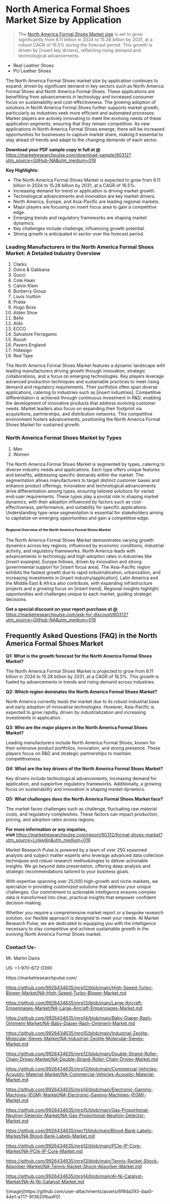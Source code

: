<h1>North America Formal Shoes Market&nbsp;Size by Application</h1><blockquote><p>The <a href="https://marketresearchpulse.com/download-sample/60312?utm_source=GitHub-NA&amp;utm_medium=019">North America Formal Shoes Market size</a> is set to grow significantly from 6.11 billion in 2024 to 15.28 billion by 2031, at a robust CAGR of 16.5% during the forecast period. This growth is driven by [insert key drivers], reflecting rising demand and technological advancements.</p></blockquote><ul><li>Real Leather Shoes<li> PU Leather Shoes</li></ul><p>The North America Formal Shoes market size by application continues to expand, driven by significant demand in key sectors such as North America Formal Shoes and North America Formal Shoes. These applications are benefitting from advancements in technology and increased consumer focus on sustainability and cost-effectiveness. The growing adoption of solutions in North America Formal Shoes further supports market growth, particularly as industries seek more efficient and automated processes. Market players are actively innovating to meet the evolving needs of these application segments, ensuring that they remain competitive. As new applications in North America Formal Shoes emerge, there will be increased opportunities for businesses to capture market share, making it essential to stay ahead of trends and adapt to the changing demands of each sector.</p><p><strong>Download your PDF sample copy in full at @ </strong><a href="https://marketresearchpulse.com/download-sample/60312?utm_source=GitHub-NA&amp;utm_medium=019">https://marketresearchpulse.com/download-sample/60312?utm_source=GitHub-NA&amp;utm_medium=019</a></p><p><strong>Key Highlights: </strong></p><ul><li>The North America Formal Shoes Market is expected to grow from 6.11 billion in 2024 to 15.28 billion by 2031, at a CAGR of 16.5%.</li><li>Increasing demand for trend or application is driving market growth.</li><li>Technological advancements and innovation are key market drivers.</li><li>North America, Europe, and Asia-Pacific are leading regional markets.</li><li>Major players are focusing on insert focus area to gain a competitive edge.</li><li>Emerging trends and regulatory frameworks are shaping market dynamics.</li><li>Key challenges include challenge, influencing growth potential.</li><li>Strong growth is anticipated in sector over the forecast period.</li></ul><h3>Leading Manufacturers in the North America Formal Shoes Market: A Detailed Industry Overview</h3><ol><li>Clarks</li><li>Dolce & Gabbana</li><li>Gucci</li><li>Cole Haan</li><li>Calvin Klein</li><li>Burberry Group</li><li>Louis Vuitton</li><li>Prada</li><li>Hugo Boss</li><li>Alden Shoe</li><li>Belle</li><li>Aldo</li><li>ECCO</li><li>Salvatore Ferragamo</li><li>Ruosh</li><li>Pavers England</li><li>Hidesign</li><li>Red Tape</li></ol><div class="flex max-w-full flex-col flex-grow"><div class="min-h-8 text-message flex w-full flex-col items-end gap-2 whitespace-normal break-words [.text-message+&amp;]:mt-5" dir="auto" data-message-author-role="assistant" data-message-id="fd8432e4-4910-450d-b182-61b7bfb0a01f" data-message-model-slug="gpt-4o"><div class="flex w-full flex-col gap-1 empty:hidden first:pt-[3px]"><div class="markdown prose w-full break-words dark:prose-invert light"><p>The North America Formal Shoes Market features a dynamic landscape with leading manufacturers driving growth through innovation, strategic collaborations, and a focus on emerging technologies. Key players leverage advanced production techniques and sustainable practices to meet rising demand and regulatory requirements. Their portfolios often span diverse applications, catering to industries such as [insert industries]. Competitive differentiation is achieved through continuous investment in R&amp;D, enabling the development of innovative products that address evolving customer needs. Market leaders also focus on expanding their footprint via acquisitions, partnerships, and distribution networks. This competitive environment fosters advancements, positioning the North America Formal Shoes Market for sustained growth.</p></div></div></div></div><h3>North America Formal Shoes Market by Types</h3><ol><li>Men<li> Women</li></ol><div class="flex max-w-full flex-col flex-grow"><div class="min-h-8 text-message flex w-full flex-col items-end gap-2 whitespace-normal break-words [.text-message+&amp;]:mt-5" dir="auto" data-message-author-role="assistant" data-message-id="084470be-0bb7-4664-bddf-5156b4f41249" data-message-model-slug="gpt-4o-mini"><div class="flex w-full flex-col gap-1 empty:hidden first:pt-[3px]"><div class="markdown prose w-full break-words dark:prose-invert light"><p>The North America Formal Shoes Market is segmented by types, catering to diverse industry needs and applications. Each type offers unique features and benefits, addressing specific demands within the market. The segmentation allows manufacturers to target distinct customer bases and enhance product offerings. Innovation and technological advancements drive differentiation among types, ensuring tailored solutions for varied end-user requirements. These types play a pivotal role in shaping market dynamics, with their adoption influenced by factors such as cost-effectiveness, performance, and suitability for specific applications. Understanding type-wise segmentation is essential for stakeholders aiming to capitalize on emerging opportunities and gain a competitive edge.</p></div></div></div></div><h3><span style="font-size: 11px;">Regional Overview of the North America Formal Shoes Market</span></h3><div class="flex max-w-full flex-col flex-grow"><div class="min-h-8 text-message flex w-full flex-col items-end gap-2 whitespace-normal break-words [.text-message+&amp;]:mt-5" dir="auto" data-message-author-role="assistant" data-message-id="e9038762-ce64-4e30-91c9-9bd413514231" data-message-model-slug="gpt-4o-mini"><div class="flex w-full flex-col gap-1 empty:hidden first:pt-[3px]"><div class="markdown prose w-full break-words dark:prose-invert light"><p>The North America Formal Shoes Market demonstrates varying growth dynamics across key regions, influenced by economic conditions, industrial activity, and regulatory frameworks. North America leads with advancements in technology and high adoption rates in industries like [insert example]. Europe follows, driven by innovation and strong governmental support for [insert focus area]. The Asia-Pacific region exhibits the fastest growth due to rapid industrialization, urbanization, and increasing investments in [insert industry/application]. Latin America and the Middle East &amp; Africa also contribute, with expanding infrastructure projects and a growing focus on [insert trend]. Regional insights highlight opportunities and challenges unique to each market, guiding strategic decisions.</p></div></div></div></div><p><strong>Get a special discount on your report purchase at @ </strong><a href="https://marketresearchpulse.com/ask-for-discount/60312?utm_source=GitHub-NA&amp;utm_medium=019">https://marketresearchpulse.com/ask-for-discount/60312?utm_source=GitHub-NA&amp;utm_medium=019</a></p><h2>Frequently Asked Questions (FAQ) in the North America Formal Shoes Market</h2><p><strong>Q1: What is the growth forecast for the North America Formal Shoes Market?</strong></p><p>The North America Formal Shoes Market is projected to grow from 6.11 billion in 2024 to 15.28 billion by 2031, at a CAGR of 16.5%. This growth is fueled by advancements in trends and rising demand across industries.</p><p><strong>Q2: Which region dominates the North America Formal Shoes Market?</strong></p><p>North America currently leads the market due to its robust industrial base and early adoption of innovative technologies. However, Asia-Pacific is expected to grow rapidly, driven by industrialization and increasing investments in application.</p><p><strong>Q3: Who are the major players in the North America Formal Shoes Market?</strong></p><p>Leading manufacturers include North America Formal Shoes, known for their extensive product portfolios, innovation, and strong presence. These players focus on R&amp;D and strategic partnerships to maintain competitiveness.</p><p><strong>Q4: What are the key drivers of the North America Formal Shoes Market?</strong></p><p>Key drivers include technological advancements, increasing demand for application, and supportive regulatory frameworks. Additionally, a growing focus on sustainability and innovation is shaping market dynamics.</p><p><strong>Q5: What challenges does the North America Formal Shoes Market face?</strong></p><p>The market faces challenges such as challenge, fluctuating raw material costs, and regulatory complexities. These factors can impact production, pricing, and adoption rates across regions.</p><p><strong>For more information or any inquiries, visit&nbsp;</strong><a href="https://marketresearchpulse.com/report/60312/formal-shoes-market?utm_source=Linkedin&utm_medium=019">https://marketresearchpulse.com/report/60312/formal-shoes-market?utm_source=Linkedin&utm_medium=019</a></p><p>Market Research Pulse is powered by a team of over 250 seasoned analysts and subject matter experts who leverage advanced data collection techniques and robust research methodologies to deliver actionable insights. We go beyond data presentation, offering deep analysis and strategic recommendations tailored to your business goals.</p><p>With expertise spanning over 25,000 high-growth and niche markets, we specialize in providing customized solutions that address your unique challenges. Our commitment to actionable intelligence ensures complex data is transformed into clear, practical insights that empower confident decision-making.</p><p>Whether you require a comprehensive market report or a bespoke research solution, our flexible approach is designed to meet your needs. At Market Research Pulse, we are dedicated to equipping you with the intelligence necessary to stay competitive and achieve sustainable growth in the evolving North America Formal Shoes market.</p><h3><strong>Contact Us-</strong></h3><p>Mr. Martin Davis</p><p>US: +1-970-672-0390</p><p>https://marketresearchpulse.com/</p><p><a href="https://github.com/9926434635/mrp12/blob/main/High-Speed-Turbo-Blower-Market/NA-High-Speed-Turbo-Blower-Market.md">https://github.com/9926434635/mrp12/blob/main/High-Speed-Turbo-Blower-Market/NA-High-Speed-Turbo-Blower-Market.md</a></p><p><a href="https://github.com/9926434635/mrp13/blob/main/Large-Aircraft-Empennages-Market/NA-Large-Aircraft-Empennages-Market.md">https://github.com/9926434635/mrp13/blob/main/Large-Aircraft-Empennages-Market/NA-Large-Aircraft-Empennages-Market.md</a></p><p><a href="https://github.com/9926434635/mrp14/blob/main/Baby-Diaper-Rash-Ointment-Market/NA-Baby-Diaper-Rash-Ointment-Market.md">https://github.com/9926434635/mrp14/blob/main/Baby-Diaper-Rash-Ointment-Market/NA-Baby-Diaper-Rash-Ointment-Market.md</a></p><p><a href="https://github.com/9926434635/mrp15/blob/main/Industrial-Zeolite-Molecular-Sieves-Market/NA-Industrial-Zeolite-Molecular-Sieves-Market.md">https://github.com/9926434635/mrp15/blob/main/Industrial-Zeolite-Molecular-Sieves-Market/NA-Industrial-Zeolite-Molecular-Sieves-Market.md</a></p><p><a href="https://github.com/9926434635/mrp12/blob/main/Double-Strand-Roller-Chain-Drives-Market/NA-Double-Strand-Roller-Chain-Drives-Market.md">https://github.com/9926434635/mrp12/blob/main/Double-Strand-Roller-Chain-Drives-Market/NA-Double-Strand-Roller-Chain-Drives-Market.md</a></p><p><a href="https://github.com/9926434635/mrp13/blob/main/Commercial-Vehicles-Acoustic-Material-Market/NA-Commercial-Vehicles-Acoustic-Material-Market.md">https://github.com/9926434635/mrp13/blob/main/Commercial-Vehicles-Acoustic-Material-Market/NA-Commercial-Vehicles-Acoustic-Material-Market.md</a></p><p><a href="https://github.com/9926434635/mrp14/blob/main/Electronic-Gaming-Machines-(EGM)-Market/NA-Electronic-Gaming-Machines-(EGM)-Market.md">https://github.com/9926434635/mrp14/blob/main/Electronic-Gaming-Machines-(EGM)-Market/NA-Electronic-Gaming-Machines-(EGM)-Market.md</a></p><p><a href="https://github.com/9926434635/mrp15/blob/main/Gas-Proportional-Neutron-Detector-Market/NA-Gas-Proportional-Neutron-Detector-Market.md">https://github.com/9926434635/mrp15/blob/main/Gas-Proportional-Neutron-Detector-Market/NA-Gas-Proportional-Neutron-Detector-Market.md</a></p><p><a href="https://github.com/9926434635/mpr11/blob/main/Blood-Bank-Labels-Market/NA-Blood-Bank-Labels-Market.md">https://github.com/9926434635/mpr11/blob/main/Blood-Bank-Labels-Market/NA-Blood-Bank-Labels-Market.md</a></p><p><a href="https://github.com/9926434635/mrp12/blob/main/PCIe-IP-Core-Market/NA-PCIe-IP-Core-Market.md">https://github.com/9926434635/mrp12/blob/main/PCIe-IP-Core-Market/NA-PCIe-IP-Core-Market.md</a></p><p><a href="https://github.com/9926434635/mrp13/blob/main/Tennis-Racket-Shock-Absorber-Market/NA-Tennis-Racket-Shock-Absorber-Market.md">https://github.com/9926434635/mrp13/blob/main/Tennis-Racket-Shock-Absorber-Market/NA-Tennis-Racket-Shock-Absorber-Market.md</a></p><p><a href="https://github.com/9926434635/mrp14/blob/main/Al-Ni-Catalyst-Market/NA-Al-Ni-Catalyst-Market.md">https://github.com/9926434635/mrp14/blob/main/Al-Ni-Catalyst-Market/NA-Al-Ni-Catalyst-Market.md</a></p>
![image](https://github.com/user-attachments/assets/6f8da293-daa0-44e1-a717-9f3620fba4f0)
